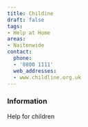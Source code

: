 ```yaml
---
title: Childine
draft: false
tags:
- Help at Home
areas:
- Naitonwide
contact:
  phone:
  - '0800 1111'
  web_addresses:
  - www.childline.org.uk
---
```


### Information
Help for children

